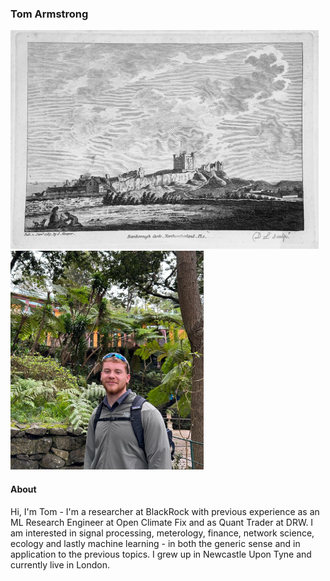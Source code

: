 ### Tom Armstrong

<p float="left">
  <img src="assets/images/bamburgh.jpg" alt="Bamburgh Castle" height="350" />
  <img src="assets/images/me.jpg" height="350" /> 
</p>


#### About
Hi, I'm Tom - I'm a researcher at BlackRock with previous experience as an ML Research Engineer at Open Climate Fix and as Quant Trader at DRW. I am interested in signal processing, meterology, finance, network science, ecology and lastly machine learning - in both the generic sense and in application to the previous topics. I grew up in Newcastle Upon Tyne and currently live in London.